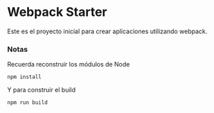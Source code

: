 # Webpack Starter

Este es el proyecto inicial para crear aplicaciones utilizando webpack.

### Notas
Recuerda reconstruir los módulos de Node
```
npm install
```
Y para construir el build
```
npm run build
```